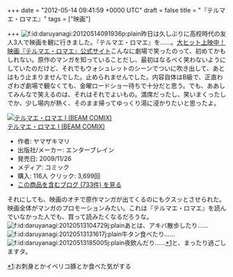 
+++
date = "2012-05-14 09:41:59 +0000 UTC"
draft = false
title = "『テルマエ・ロマエ』"
tags = ["映画"]

+++
<img src="http://cdn-ak.f.st-hatena.com/images/fotolife/d/daruyanagi/20120514/20120514091936.png" alt="f:id:daruyanagi:20120514091936p:plain" title="f:id:daruyanagi:20120514091936p:plain" class="hatena-fotolife"/>昨日は久しぶりに高校時代の友人3人で映画を観に行きました。『テルマエ・ロマエ』を……。<a href="http://www.thermae-romae.jp">大ヒット上映中！ 映画『テルマエ・ロマエ』公式サイト</a>こんなに劇場で笑ったのって、初めてかもしれない。原作のマンガを知っていることだし、最初はなるべく笑わないようにしていたのだけど、それでもウォシュレットのシーンでついに吹き出して、あとはもう止まりませんでした。止められませんでした。内容自体はB級で、正直わざわざ劇場で観なくても、金曜ロードショー待ちで十分だと思う。でも、ああしてみんなで笑えるのは、それはそれでよいもの。満席だったし、笑いまくったしでか、少し場内が熱く、そのまま帰ってゆっくり湯に浸かりたいと思ったよ。<div class="hatena-asin-detail"><a href="http://www.amazon.co.jp/exec/obidos/ASIN/4047261270/bestylesnet-22/"><img src="http://ecx.images-amazon.com/images/I/51AbZxFSS1L._SL160_.jpg" class="hatena-asin-detail-image" alt="テルマエ・ロマエ I (BEAM COMIX)" title="テルマエ・ロマエ I (BEAM COMIX)"/></a><div class="hatena-asin-detail-info"><a href="http://www.amazon.co.jp/exec/obidos/ASIN/4047261270/bestylesnet-22/">テルマエ・ロマエ I (BEAM COMIX)</a><ul><li><span class="hatena-asin-detail-label">作者:</span> ヤマザキマリ</li><li><span class="hatena-asin-detail-label">出版社/メーカー:</span> エンターブレイン</li><li><span class="hatena-asin-detail-label">発売日:</span> 2009/11/26</li><li><span class="hatena-asin-detail-label">メディア:</span> コミック</li><li><span class="hatena-asin-detail-label">購入</span>: 116人 <span class="hatena-asin-detail-label">クリック</span>: 3,699回</li><li><a href="http://d.hatena.ne.jp/asin/4047261270/bestylesnet-22" target="_blank">この商品を含むブログ (733件) を見る</a></li></ul></div><div class="hatena-asin-detail-foot"></div></div>それにしても、映画のオチで原作マンガが出てくるのにもクスッとさせられた。映画全体がマンガのプロモーションみたい。これは『テルマエ・ロマエ』を読んでいなかった人でも、買って読みたくなるだろうな。<img src="http://cdn-ak.f.st-hatena.com/images/fotolife/d/daruyanagi/20120513/20120513104729.jpg" alt="f:id:daruyanagi:20120513104729j:plain" title="f:id:daruyanagi:20120513104729j:plain" class="hatena-fotolife"/>あとは、アキバ散歩したり……<img src="http://cdn-ak.f.st-hatena.com/images/fotolife/d/daruyanagi/20120513/20120513131617.jpg" alt="f:id:daruyanagi:20120513131617j:plain" title="f:id:daruyanagi:20120513131617j:plain" class="hatena-fotolife"/>牛タン食べたり……<img src="http://cdn-ak.f.st-hatena.com/images/fotolife/d/daruyanagi/20120513/20120513185005.jpg" alt="f:id:daruyanagi:20120513185005j:plain" title="f:id:daruyanagi:20120513185005j:plain" class="hatena-fotolife"/>夜飲んだり……<a href="#f1" name="fn1" title="お刺身とかイベリコ豚とか食べた気がする">*1</a>と、まったり過ごしますタ。
<div class="footnote">
<a href="#fn1" name="f1" class="footnote-number">*1</a><span class="footnote-delimiter">:</span><span class="footnote-text">お刺身とかイベリコ豚とか食べた気がする</span>
</div>

